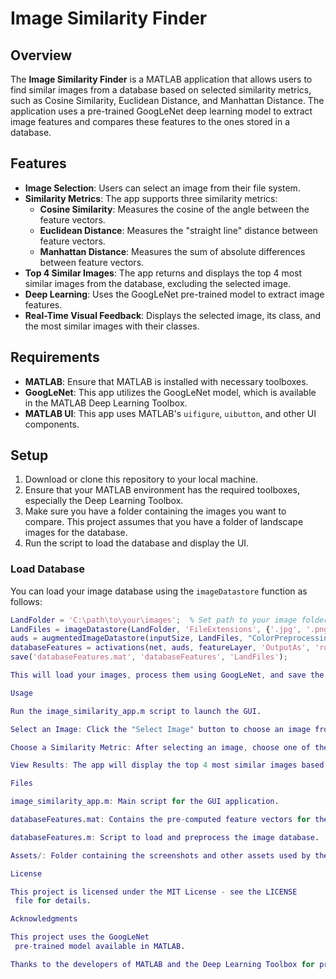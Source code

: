 # Image Similarity Finder

## Overview

The **Image Similarity Finder** is a MATLAB application that allows users to find similar images from a database based on selected similarity metrics, such as Cosine Similarity, Euclidean Distance, and Manhattan Distance. The application uses a pre-trained GoogLeNet deep learning model to extract image features and compares these features to the ones stored in a database.

## Features

- **Image Selection**: Users can select an image from their file system.
- **Similarity Metrics**: The app supports three similarity metrics:
  - **Cosine Similarity**: Measures the cosine of the angle between the feature vectors.
  - **Euclidean Distance**: Measures the "straight line" distance between feature vectors.
  - **Manhattan Distance**: Measures the sum of absolute differences between feature vectors.
- **Top 4 Similar Images**: The app returns and displays the top 4 most similar images from the database, excluding the selected image.
- **Deep Learning**: Uses the GoogLeNet pre-trained model to extract image features.
- **Real-Time Visual Feedback**: Displays the selected image, its class, and the most similar images with their classes.

## Requirements

- **MATLAB**: Ensure that MATLAB is installed with necessary toolboxes.
- **GoogLeNet**: This app utilizes the GoogLeNet model, which is available in the MATLAB Deep Learning Toolbox.
- **MATLAB UI**: This app uses MATLAB's `uifigure`, `uibutton`, and other UI components.

## Setup

1. Download or clone this repository to your local machine.
2. Ensure that your MATLAB environment has the required toolboxes, especially the Deep Learning Toolbox.
3. Make sure you have a folder containing the images you want to compare. This project assumes that you have a folder of landscape images for the database.
4. Run the script to load the database and display the UI.

### Load Database

You can load your image database using the `imageDatastore` function as follows:

```matlab
LandFolder = 'C:\path\to\your\images';  % Set path to your image folder
LandFiles = imageDatastore(LandFolder, 'FileExtensions', {'.jpg', '.png'});
auds = augmentedImageDatastore(inputSize, LandFiles, "ColorPreprocessing", "gray2rgb");
databaseFeatures = activations(net, auds, featureLayer, 'OutputAs', 'rows');
save('databaseFeatures.mat', 'databaseFeatures', 'LandFiles');

This will load your images, process them using GoogLeNet, and save the features for later use in databaseFeatures.mat.

Usage

Run the image_similarity_app.m script to launch the GUI.

Select an Image: Click the "Select Image" button to choose an image from your file system.

Choose a Similarity Metric: After selecting an image, choose one of the similarity metrics (Cosine, Euclidean, or Manhattan) to find the most similar images from the database.

View Results: The app will display the top 4 most similar images based on the selected metric, along with their classes.

Files

image_similarity_app.m: Main script for the GUI application.

databaseFeatures.mat: Contains the pre-computed feature vectors for the image database.

databaseFeatures.m: Script to load and preprocess the image database.

Assets/: Folder containing the screenshots and other assets used by the app.

License

This project is licensed under the MIT License - see the LICENSE
 file for details.

Acknowledgments

This project uses the GoogLeNet
 pre-trained model available in MATLAB.

Thanks to the developers of MATLAB and the Deep Learning Toolbox for providing powerful tools to implement this project.